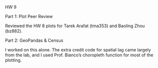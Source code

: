 HW 9

Part 1: Plot Peer Review

Reviewed the HW 8 plots for Tarek Arafat (tma353) and Baoling Zhou (bz882).

Part 2: GeoPandas & Census

I worked on this alone. The extra credit code for spatial lag came largely from the lab, and I used Prof. Bianco’s choropleth function for most of the plotting.
